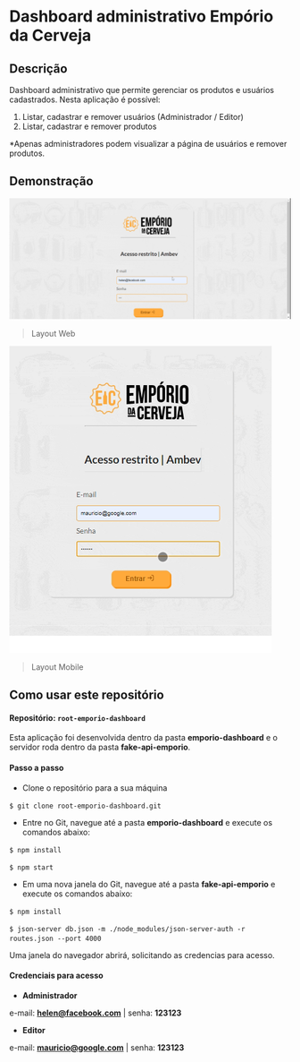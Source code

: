 # Dashboard administrativo Empório da Cerveja

## Descrição
Dashboard administrativo que permite gerenciar os produtos e usuários cadastrados. Nesta aplicação é possível:
1. Listar, cadastrar e remover usuários (Administrador / Editor)
2. Listar, cadastrar e remover produtos

*Apenas administradores podem visualizar a página de usuários e remover produtos.

## Demonstração
![](https://github.com/bm-santos/root-emporio-dashboard/blob/main/emporio-dashboard/src/assets/demo-web.gif?raw=true)

> Layout Web

![](https://github.com/bm-santos/root-emporio-dashboard/blob/main/emporio-dashboard/src/assets/demo-mobile.gif?raw=true)

> Layout Mobile

## Como usar este repositório

#### Repositório: `root-emporio-dashboard`

Esta aplicação foi desenvolvida dentro da pasta **emporio-dashboard** e o servidor roda dentro da pasta **fake-api-emporio**.

#### Passo a passo
- Clone o repositório para a sua máquina

`$ git clone root-emporio-dashboard.git`

- Entre no Git, navegue até a pasta **emporio-dashboard** e execute os comandos abaixo:

`$ npm install`

`$ npm start`

- Em uma nova janela do Git, navegue até a pasta **fake-api-emporio** e execute os comandos abaixo:

`$ npm install`

`$ json-server db.json -m ./node_modules/json-server-auth -r routes.json --port 4000`

Uma janela do navegador abrirá, solicitando as credencias para acesso.

#### Credenciais para acesso
- **Administrador**

e-mail: **helen@facebook.com** | senha: **123123**

- **Editor**

e-mail: **mauricio@google.com** | senha: **123123**

